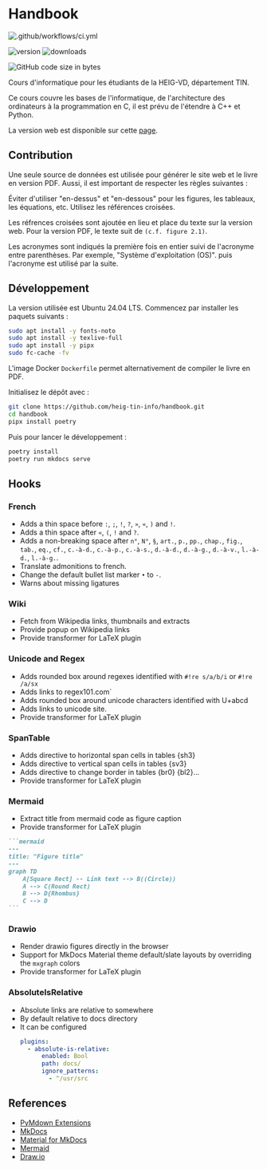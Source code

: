# Handbook

![.github/workflows/ci.yml](https://github.com/heig-tin-info/handbook/workflows/.github/workflows/ci.yml/badge.svg?branch=master)

![version](https://img.shields.io/github/v/release/heig-tin-info/handbook)
![downloads](https://img.shields.io/github/downloads/heig-tin-info/handbook/latest/total)

![GitHub code size in bytes](https://img.shields.io/github/languages/code-size/heig-tin-info/handbook)

Cours d'informatique pour les étudiants de la HEIG-VD, département TIN.

Ce cours couvre les bases de l'informatique, de l'architecture des ordinateurs à la programmation en C, il est prévu de l'étendre à C++ et Python.

La version web est disponible sur cette [page](https://heig-tin-info.github.io/handbook/).

## Contribution

Une seule source de données est utilisée pour générer le site web et le livre en version PDF. Aussi, il est important de respecter les règles suivantes :

Éviter d'utiliser "en-dessus" et "en-dessous" pour les figures, les tableaux, les équations, etc. Utilisez les références croisées.

Les réfrences croisées sont ajoutée en lieu et place du texte sur la version web. Pour la version PDF, le texte suit de `(c.f. figure 2.1)`.

Les acronymes sont indiqués la première fois en entier suivi de l'acronyme entre parenthèses. Par exemple, "Système d'exploitation (OS)". puis l'acronyme est utilisé par la suite.

## Développement

La version utilisée est Ubuntu 24.04 LTS. Commencez par installer les paquets suivants :

```bash
sudo apt install -y fonts-noto
sudo apt install -y texlive-full
sudo apt install -y pipx
sudo fc-cache -fv
```

L'image Docker `Dockerfile` permet alternativement de compiler le livre en PDF.

Initialisez le dépôt  avec :

```bash
git clone https://github.com/heig-tin-info/handbook.git
cd handbook
pipx install poetry
```

Puis pour lancer le développement :

```bash
poetry install
poetry run mkdocs serve
```
## Hooks

### French

- Adds a thin space before `:`, `;`, `!`, `?`, `»`, `«`, `)` and `!`.
- Adds a thin space after `«`, `(`, `!` and `?`.
- Adds a non-breaking space after `n°`, `N°`, `§`, `art.`, `p.`, `pp.`, `chap.`, `fig.`, `tab.`, `eq.`, `cf.`, `c.-à-d.`, `c.-à-p.`, `c.-à-s.`, `d.-à-d.`, `d.-à-g.`, `d.-à-v.`, `l.-à-d.`, `l.-à-g.`.
- Translate admonitions to french.
- Change the default bullet list marker `•` to `-`.
- Warns about missing ligatures

### Wiki

- Fetch from Wikipedia links, thumbnails and extracts
- Provide popup on Wikipedia links
- Provide transformer for LaTeX plugin

### Unicode and Regex

- Adds rounded box around regexes identified with `#!re s/a/b/i` or `#!re /a/sx`
- Adds links to regex101.com`
- Adds rounded box around unicode characters identified with U+abcd
- Adds links to unicode site.
- Provide transformer for LaTeX plugin

### SpanTable

- Adds directive to horizontal span cells in tables {sh3}
- Adds directive to vertical span cells in tables {sv3}
- Adds directive to change border in tables {br0} {bl2}...
- Provide transformer for LaTeX plugin

### Mermaid

- Extract title from mermaid code as figure caption
- Provide transformer for LaTeX plugin

````md
```mermaid
---
title: "Figure title"
---
graph TD
    A[Square Rect] -- Link text --> B((Circle))
    A --> C(Round Rect)
    B --> D{Rhombus}
    C --> D
```
````

### Drawio

- Render drawio figures directly in the browser
- Support for MkDocs Material theme default/slate layouts by overriding the `mxgraph` colors
- Provide transformer for LaTeX plugin

### AbsoluteIsRelative

- Absolute links are relative to somewhere
- By default relative to docs directory
- It can be configured
    ```yaml
    plugins:
      - absolute-is-relative:
          enabled: Bool
          path: docs/
          ignore_patterns:
            - ^/usr/src
    ```


## References

- [PyMdown Extensions](https://facelessuser.github.io/pymdown-extensions)
- [MkDocs](https://www.mkdocs.org/)
- [Material for MkDocs](https://squidfunk.github.io/mkdocs-material/)
- [Mermaid](https://mermaid.js.org/)
- [Draw.io](https://www.draw.io/)